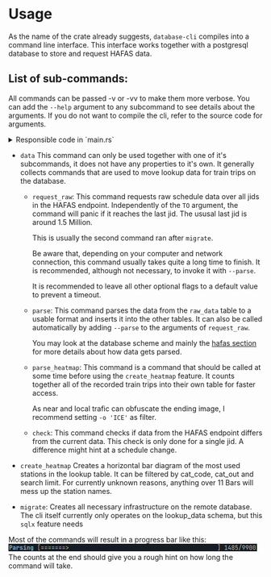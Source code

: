 # Usage
As the name of the crate already suggests, `database-cli` compiles into a command line interface.
This interface works together with a postgresql database to store and request HAFAS data.

## List of sub-commands:
All commands can be passed -v or -vv to make them more verbose.
You can add the `--help` argument to any subcommand to see details about the arguments.
If you do not want to compile the cli, refer to the source code for arguments.

<details>
<summary>Responsible code in `main.rs`</summary>

```rust,ignore
{{#include ../../database-cli/src/main.rs:42:84}}
```
</details>

- `data` This command can only be used together with one of it's subcommands, it does not have any properties to it's own.
  It generally collects commands that are used to move lookup data for train trips on the database.

  - `request_raw`: This command requests raw schedule data over all jids in the HAFAS endpoint. 
    Independently of the `TO` argument, the command will panic if it reaches the last jid.
    The ususal last jid is around 1.5 Million.

    This is usually the second command ran after `migrate`.

    Be aware that, depending on your computer and network connection, this command usually takes quite a long time to finish.
    It is recommended, although not necessary, to invoke it with `--parse`.
    
    It is recommended to leave all other optional flags to a default value to prevent a timeout.

  - `parse`: This command parses the data from the `raw_data` table to a usable format and inserts it into the other tables. 
    It can also be called automatically by adding `--parse` to the arguments of `request_raw`.

    You may look at the database scheme and mainly the [hafas section](./hafas.html) for more details about how data gets parsed.

  - `parse_heatmap`: This command is a command that should be called at some time before using the `create_heatmap` feature. 
    It counts together all of the recorded train trips into their own table for faster access.
    
    As near and local trafic can obfuscate the ending image, I recommend setting `-o 'ICE'` as filter.

  - `check`: This command checks if data from the HAFAS endpoint differs from the current data. 
    This check is only done for a single jid. A difference might hint at a schedule change.

- `create_heatmap` Creates a horizontal bar diagram of the most used stations in the lookup table. 
  It can be filtered by cat_code, cat_out and search limit. For currently unknown reasons, anything over 11 Bars will mess up the station names.

- `migrate`: Creates all necessary infrastructure on the remote database. The cli itself currently only operates on the lookup_data schema, but this `sqlx` feature needs 

Most of the commands will result in a progress bar like this:
![Progress-Bar](./images/progress_bar.png)<br>
The counts at the end should give you a rough hint on how long the command will take.
